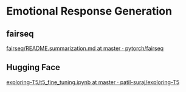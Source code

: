 # Emotional Response Generation

## fairseq

[fairseq/README.summarization.md at master · pytorch/fairseq](https://github.com/pytorch/fairseq/blob/master/examples/bart/README.summarization.md)

## Hugging Face

[exploring-T5/t5_fine_tuning.ipynb at master · patil-suraj/exploring-T5](https://github.com/patil-suraj/exploring-T5/blob/master/t5_fine_tuning.ipynb)
